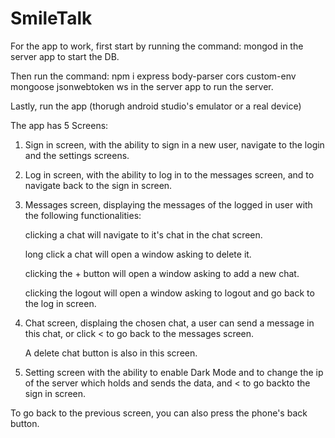 # SmileTalk
For the app to work, first start by running the command: mongod in the server app to start the DB.

Then run the command: npm i express body-parser cors custom-env mongoose jsonwebtoken ws in the server app to run the server.

Lastly, run the app (thorugh android studio's emulator or a real device)

The app has 5 Screens:

1. Sign in screen, with the ability to sign in a new user, navigate to the login and the settings screens.

2. Log in screen, with the ability to log in to the messages screen, and to navigate back to the sign in screen.

3. Messages screen, displaying the messages of the logged in user with the following functionalities:

   clicking a chat will navigate to it's chat in the chat screen.

   long click a chat will open a window asking to delete it.

   clicking the + button will open a window asking to add a new chat.

   clicking the logout will open a window asking to logout and go back to the log in screen.

4. Chat screen, displaing the chosen chat, a user can send a message in this chat, or click < to go back to the messages screen.

   A delete chat button is also in this screen. 

5. Setting screen with the ability to enable Dark Mode and to change the ip of the server which holds and sends the data, and < to go backto the sign in screen.

To go back to the previous screen, you can also press the phone's back button.
